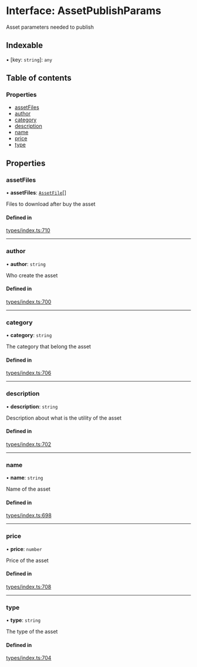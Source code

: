 # Interface: AssetPublishParams

Asset parameters needed to publish

## Indexable

▪ [key: `string`]: `any`

## Table of contents

### Properties

- [assetFiles](AssetPublishParams.md#assetfiles)
- [author](AssetPublishParams.md#author)
- [category](AssetPublishParams.md#category)
- [description](AssetPublishParams.md#description)
- [name](AssetPublishParams.md#name)
- [price](AssetPublishParams.md#price)
- [type](AssetPublishParams.md#type)

## Properties

### assetFiles

• **assetFiles**: [`AssetFile`](AssetFile.md)[]

Files to download after buy the asset

#### Defined in

[types/index.ts:710](https://github.com/nevermined-io/react-components/blob/1ea201f/catalog/src/types/index.ts#L710)

___

### author

• **author**: `string`

Who create the asset

#### Defined in

[types/index.ts:700](https://github.com/nevermined-io/react-components/blob/1ea201f/catalog/src/types/index.ts#L700)

___

### category

• **category**: `string`

The category that belong the asset

#### Defined in

[types/index.ts:706](https://github.com/nevermined-io/react-components/blob/1ea201f/catalog/src/types/index.ts#L706)

___

### description

• **description**: `string`

Description about what is the utility of the asset

#### Defined in

[types/index.ts:702](https://github.com/nevermined-io/react-components/blob/1ea201f/catalog/src/types/index.ts#L702)

___

### name

• **name**: `string`

Name of the asset

#### Defined in

[types/index.ts:698](https://github.com/nevermined-io/react-components/blob/1ea201f/catalog/src/types/index.ts#L698)

___

### price

• **price**: `number`

Price of the asset

#### Defined in

[types/index.ts:708](https://github.com/nevermined-io/react-components/blob/1ea201f/catalog/src/types/index.ts#L708)

___

### type

• **type**: `string`

The type of the asset

#### Defined in

[types/index.ts:704](https://github.com/nevermined-io/react-components/blob/1ea201f/catalog/src/types/index.ts#L704)
